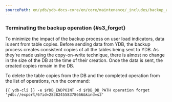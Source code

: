 ```yaml
---
sourcePath: en/ydb/ydb-docs-core/en/core/maintenance/_includes/backup_and_recovery/06_s3_6_forget.md
---
```

### Terminating the backup operation {#s3_forget}

To minimize the impact of the backup process on user load indicators, data is sent from table copies. Before sending data from YDB, the backup process creates consistent copies of all the tables being sent to YDB. As they're made using the copy-on-write technique, there is almost no change in the size of the DB at the time of their creation. Once the data is sent, the created copies remain in the DB.

To delete the table copies from the DB and the completed operation from the list of operations, run the command:

```
{{ ydb-cli }} -e $YDB_ENDPOINT -d $YDB_DB_PATH operation forget 'ydb://export/6?id=283824558378666&kind=s3'
```